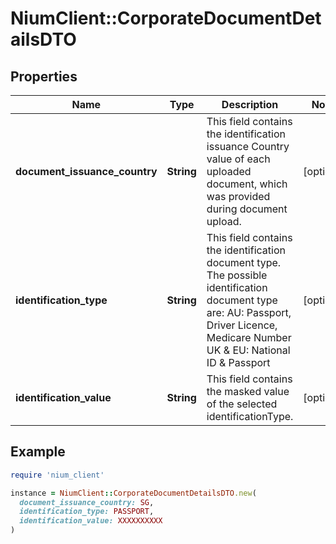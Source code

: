 # NiumClient::CorporateDocumentDetailsDTO

## Properties

| Name | Type | Description | Notes |
| ---- | ---- | ----------- | ----- |
| **document_issuance_country** | **String** | This field contains the identification issuance Country value of each uploaded document, which was provided during document upload. | [optional] |
| **identification_type** | **String** | This field contains the identification document type. The possible identification document type are: AU: Passport, Driver Licence, Medicare Number  UK &amp; EU: National ID &amp; Passport | [optional] |
| **identification_value** | **String** | This field contains the masked value of the selected identificationType. | [optional] |

## Example

```ruby
require 'nium_client'

instance = NiumClient::CorporateDocumentDetailsDTO.new(
  document_issuance_country: SG,
  identification_type: PASSPORT,
  identification_value: XXXXXXXXXX
)
```

